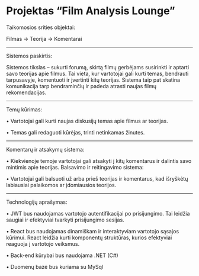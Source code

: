 # Projektas “Film Analysis Lounge”

Taikomosios srities objektai:

Filmas -> Teorija -> Komentarai

--------------------------------------------
Sistemos paskirtis:

Sistemos tikslas – sukurti forumą, skirtą filmų gerbėjams susirinkti ir aptarti savo teorijas apie filmus. Tai vieta, kur vartotojai gali kurti temas, bendrauti tarpusavyje, komentuoti ir įvertinti kitų teorijas. Sistema taip pat skatina komunikacija tarp bendraminčių ir padeda atrasti naujas filmų rekomendacijas.

--------------------------------------------

Temų kūrimas:

•	Vartotojai gali kurti naujas diskusijų temas apie filmus ar teorijas.

•	Temas gali redaguoti kūrėjas, trinti netinkamas žinutes.

--------------------------------------------

  Komentarų ir atsakymų sistema:
  
•	Kiekvienoje temoje vartotojai gali atsakyti į kitų komentarus ir dalintis savo mintimis apie teorijas.
  Balsavimo ir reitingavimo sistema:
  
•	Vartotojai gali balsuoti už arba prieš teorijas ir komentarus, kad išryškėtų labiausiai palaikomos ar įdomiausios teorijos.

--------------------------------------------

Technologijų aprašymas:

•	JWT bus naudojamas vartotojo autentifikacijai po prisijungimo. Tai leidžia saugiai ir efektyviai tvarkyti prisijungimo sesijas.

•	React bus naudojamas dinamiškam ir interaktyviam vartotojo sąsajos kūrimui. React leidžia kurti komponentų struktūras, kurios efektyviai reaguoja į vartotojo veiksmus.

• Back-end kūrybai bus naudojama .NET (C#)

• Duomenų bazė bus kuriama su MySql
